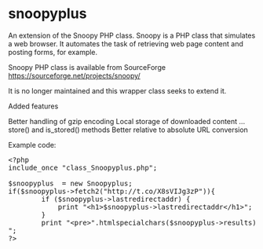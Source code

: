 # snoopyplus
An extension of the Snoopy PHP class. Snoopy is a PHP class that simulates a web browser. It automates the task of retrieving web page content and posting forms, for example.

Snoopy PHP class is available from SourceForge https://sourceforge.net/projects/snoopy/

It is no longer maintained and this wrapper class seeks to extend it.

Added features

Better handling of gzip encoding
Local storage of downloaded content ... store() and is_stored() methods
Better relative to absolute URL conversion

Example code:

<pre>
&lt;?php
include_once &quot;class_Snoopyplus.php&quot;;

$snoopyplus  = new Snoopyplus;
if($snoopyplus-&gt;fetch2(&quot;http://t.co/X8sVIJg3zP&quot;)){
		if ($snoopyplus-&gt;lastredirectaddr) {
			print &quot;&lt;h1&gt;$snoopyplus-&gt;lastredirectaddr&lt;/h1&gt;&quot;;
		}
		print &quot;&lt;pre&gt;&quot;.htmlspecialchars($snoopyplus-&gt;results).&quot;&lt;/pre&gt;
&quot;;
?&gt;
</pre>
